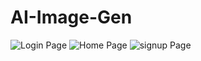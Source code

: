 # AI-Image-Gen
![Login Page](Loginpage.png)
![Home Page](homepage.png)
![signup Page](signuppage.png)
